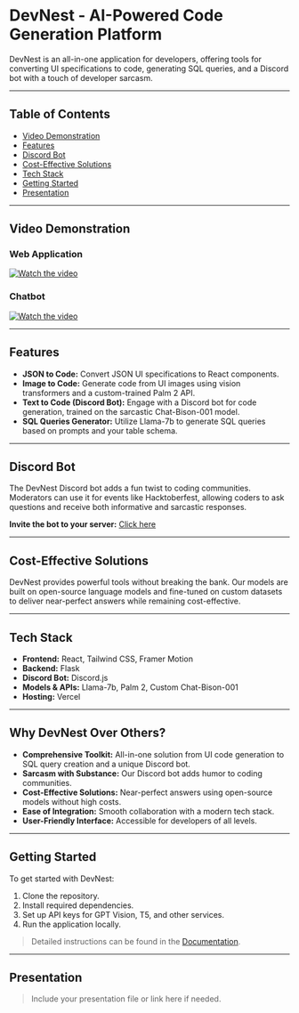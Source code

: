 # DevNest - AI-Powered Code Generation Platform

DevNest is an all-in-one application for developers, offering tools for converting UI specifications to code, generating SQL queries, and a Discord bot with a touch of developer sarcasm.

---

## Table of Contents
- [Video Demonstration](#video-demonstration)
- [Features](#features)
- [Discord Bot](#discord-bot)
- [Cost-Effective Solutions](#cost-effective-solutions)
- [Tech Stack](#tech-stack)
- [Getting Started](#getting-started)
- [Presentation](#presentation)

---

## Video Demonstration

### Web Application
[![Watch the video](https://img.youtube.com/vi/anrZWqtSyac/0.jpg)](https://www.youtube.com/watch?v=anrZWqtSyac)

### Chatbot
[![Watch the video](https://img.youtube.com/vi/2n8x51gOu6g/0.jpg)](https://youtu.be/2n8x51gOu6g)



---

## Features
- **JSON to Code:** Convert JSON UI specifications to React components.  
- **Image to Code:** Generate code from UI images using vision transformers and a custom-trained Palm 2 API.  
- **Text to Code (Discord Bot):** Engage with a Discord bot for code generation, trained on the sarcastic Chat-Bison-001 model.  
- **SQL Queries Generator:** Utilize Llama-7b to generate SQL queries based on prompts and your table schema.  

---

## Discord Bot
The DevNest Discord bot adds a fun twist to coding communities. Moderators can use it for events like Hacktoberfest, allowing coders to ask questions and receive both informative and sarcastic responses.  

**Invite the bot to your server:** [Click here](https://discord.com/api/oauth2/authorize?client_id=1173997968341352519&permissions=3072&scope=bot)

---

## Cost-Effective Solutions
DevNest provides powerful tools without breaking the bank. Our models are built on open-source language models and fine-tuned on custom datasets to deliver near-perfect answers while remaining cost-effective.

---

## Tech Stack
- **Frontend:** React, Tailwind CSS, Framer Motion  
- **Backend:** Flask  
- **Discord Bot:** Discord.js  
- **Models & APIs:** Llama-7b, Palm 2, Custom Chat-Bison-001  
- **Hosting:** Vercel  

---

## Why DevNest Over Others?
- **Comprehensive Toolkit:** All-in-one solution from UI code generation to SQL query creation and a unique Discord bot.  
- **Sarcasm with Substance:** Our Discord bot adds humor to coding communities.  
- **Cost-Effective Solutions:** Near-perfect answers using open-source models without high costs.  
- **Ease of Integration:** Smooth collaboration with a modern tech stack.  
- **User-Friendly Interface:** Accessible for developers of all levels.  

---

## Getting Started
To get started with DevNest:  
1. Clone the repository.  
2. Install required dependencies.  
3. Set up API keys for GPT Vision, T5, and other services.  
4. Run the application locally.  

> Detailed instructions can be found in the [Documentation](#).  

---

## Presentation
> Include your presentation file or link here if needed.

